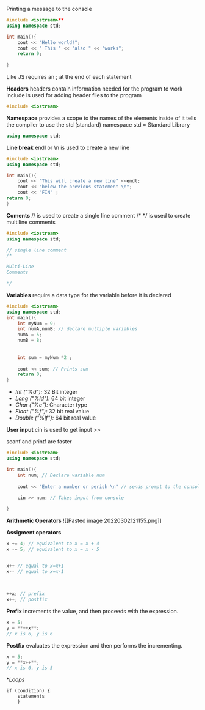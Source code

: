 Printing a message to the console
```C++
#include <iostream>**  
using namespace std;

int main(){
	cout << "Hello world!";
	cout << " This " << "also " << "works";
	return 0;
	
}
```

Like JS requires an ; at the end of each statement

**Headers**
headers contain information needed for the program to work 
include is used for adding header files to the program
```C++
#include <iostream>  
```

**Namespace**
provides a scope to the names of the elements inside of it 
tells the compiler to use the std (standard) namespace
std = Standard Library
```C++
using namespace std;
```

**Line break**
endl  or \n is used to create a new line
```C++
#include <iostream>
using namespace std;

int main(){
	cout << "This will create a new line" <<endl;
	cout << "below the previous statement \n";
	cout << "FIN" ;
return 0;
}

```

**Coments**
// is used to create a single line comment
/* */ is used to create multiline comments
```C++
#include <iostream>
using namespace std;

// single line comment
/*

Multi-Line
Comments

*/

```

**Variables**
require a data type for the variable before it is declared
```C++
#include <iostream>
using namespace std;
int main(){
	int myNum = 9;
	int numA,numB; // declare multiple variables
	numA = 5;
	numB = 8; 
	
	
	int sum = myNum *2 ;
	
	cout << sum; // Prints sum
	return 0;
}

```

-   _Int ("%d"):_ 32 Bit integer
-   _Long ("%ld"):_ 64 bit integer
-   _Char ("%c"):_ Character type
-   _Float ("%f"):_ 32 bit real value
-   _Double ("%lf"):_ 64 bit real value

**User input**
cin is used to get input >>

scanf and printf are faster

```C++
#include <iostream>
using namespace std;

int main(){
	int num; // Declare variable num
	
	cout << "Enter a number or perish \n" // sends prompt to the console
	
	cin >> num; // Takes input from console

}

```

**Arithmetic Operators**
![[Pasted image 20220302121155.png]]

**Assigment operators**


```C++
x += 4; // equivalent to x = x + 4
x -= 5; // equivalent to x = x - 5


x++ // equal to x=x+1
x-- // equal to x=x-1

	
	
++x; // prefix  
x++; // postfix

```

**Prefix** increments the value, and then proceeds with the expression.  
```C++
x = 5;  
y = **++x**;  
// x is 6, y is 6

```


**Postfix** evaluates the expression and then performs the incrementing.

```C++
x = 5;  
y = **x++**;  
// x is 6, y is 5
```

**Loops*
```
if (condition) {  
	statements  
	}

```